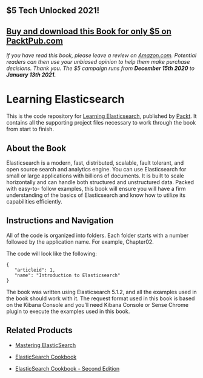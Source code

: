 ## $5 Tech Unlocked 2021!
[Buy and download this Book for only $5 on PacktPub.com](https://www.packtpub.com/product/learning-elasticsearch/9781787128453)
-----
*If you have read this book, please leave a review on [Amazon.com](https://www.amazon.com/gp/product/1787128458).     Potential readers can then use your unbiased opinion to help them make purchase decisions. Thank you. The $5 campaign         runs from __December 15th 2020__ to __January 13th 2021.__*

# Learning Elasticsearch
This is the code repository for [Learning Elasticsearch](https://www.packtpub.com/big-data-and-business-intelligence/learning-elasticsearch?utm_source=github&utm_medium=repository&utm_campaign=9781787128453), published by [Packt](https://www.packtpub.com/?utm_source=github). It contains all the supporting project files necessary to work through the book from start to finish.
## About the Book
Elasticsearch is a modern, fast, distributed, scalable, fault tolerant, and open source search and analytics engine. You can use Elasticsearch for small or large applications with billions of documents. It is built to scale horizontally and can handle both structured and unstructured data. Packed with easy-to- follow examples, this book will ensure you will have a firm understanding of the basics of Elasticsearch and know how to utilize its capabilities efficiently.


## Instructions and Navigation
All of the code is organized into folders. Each folder starts with a number followed by the application name. For example, Chapter02.



The code will look like the following:
```
{
   "articleid": 1,
   "name": "Introduction to Elasticsearch"
}
```

The book was written using Elasticsearch 5.1.2, and all the examples used in the book
should work with it. The request format used in this book is based on the Kibana Console
and you’ll need Kibana Console or Sense Chrome plugin to execute the examples used in
this book.

## Related Products
* [Mastering ElasticSearch](https://www.packtpub.com/big-data-and-business-intelligence/mastering-elasticsearch?utm_source=github&utm_medium=repository&utm_campaign=9781783281435)

* [ElasticSearch Cookbook](https://www.packtpub.com/big-data-and-business-intelligence/elasticsearch-cookbook?utm_source=github&utm_medium=repository&utm_campaign=9781782166627)

* [ElasticSearch Cookbook - Second Edition](https://www.packtpub.com/networking-and-servers/elasticsearch-cookbook-second-edition?utm_source=github&utm_medium=repository&utm_campaign=9781783554836)
